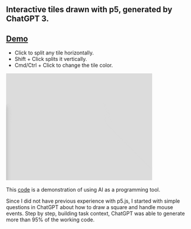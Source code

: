 ## Interactive tiles drawn with p5, generated by ChatGPT 3.
## [Demo](https://deliaz.github.io/p5-tiles-draw/)

* Click to split any tile horizontally.
* Shift + Click splits it vertically.
* Cmd/Ctrl + Click to change the tile color.

<img width=400 src="demo.gif" alt="Demo" />

This [code](script.js) is a demonstration of using AI as a programming tool.

Since I did not have previous experience with p5.js, I started with simple questions in ChatGPT about how to draw a square and handle mouse events.
Step by step, building task context, ChatGPT was able to generate more than 95% of the working code.
